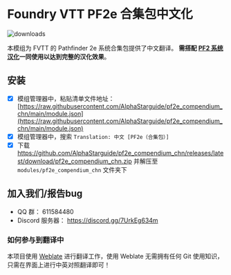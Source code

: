 # Foundry VTT PF2e 合集包中文化
![downloads](https://img.shields.io/github/downloads/AlphaStarguide/pf2e_compendium_chn/total)

本模组为 FVTT 的 Pathfinder 2e 系统合集包提供了中文翻译。
**需搭配 [PF2 系统汉化](https://github.com/losyky/pf2e_cn)一同使用以达到完整的汉化效果**。

## 安装
- [x] 模组管理器中，粘贴清单文件地址： [https://raw.githubusercontent.com/AlphaStarguide/pf2e_compendium_chn/main/module.json](https://raw.githubusercontent.com/AlphaStarguide/pf2e_compendium_chn/main/module.json)
- [x] 模组管理器中，搜索 `Translation: 中文 [PF2e（合集包）]`
- [x] 下载 https://github.com/AlphaStarguide/pf2e_compendium_chn/releases/latest/download/pf2e_compendium_chn.zip 并解压至 `modules/pf2e_compendium_chn` 文件夹下

## 加入我们/报告bug
- QQ 群： 611584480
- Discord 服务器： https://discord.gg/7UrkEg634m

### 如何参与到翻译中
本项目使用 [Weblate](https://weblate.org/) 进行翻译工作，使用 Weblate 无需拥有任何 Git 使用知识，只需在界面上进行中英对照翻译即可！

